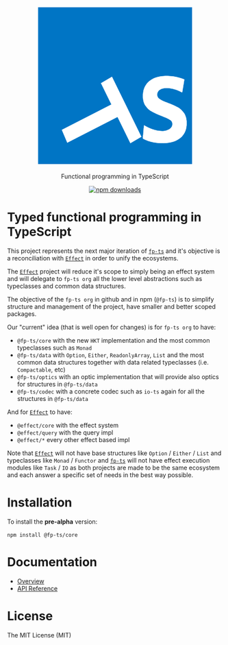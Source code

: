 <h3 align="center">
  <a href="https://fp-ts.github.io/core/">
    <img src="./docs/fp-ts-logo.png">
  </a>
</h3>

<p align="center">
Functional programming in TypeScript
</p>

<p align="center">
  <a href="https://www.npmjs.com/package/@fp-ts/core">
    <img src="https://img.shields.io/npm/dm/@fp-ts/core.svg" alt="npm downloads" height="20">
  </a>
</p>

# Typed functional programming in TypeScript

This project represents the next major iteration of [`fp-ts`](https://github.com/gcanti/fp-ts) and it's objective is a reconciliation with [`Effect`](https://github.com/Effect-TS) in order to unify the ecosystems.

The [`Effect`](https://github.com/Effect-TS) project will reduce it's scope to simply being an effect system and will delegate to `fp-ts org` all the lower level abstractions such as typeclasses and common data structures.

The objective of the `fp-ts org` in github and in npm (`@fp-ts`) is to simplify structure and management of the project, have smaller and better scoped packages.

Our "current" idea (that is well open for changes) is for `fp-ts org` to have:

- `@fp-ts/core` with the new `HKT` implementation and the most common typeclasses such as `Monad`
- `@fp-ts/data` with `Option`, `Either`, `ReadonlyArray`, `List` and the most common data structures together with data related typeclasses (i.e. `Compactable`, etc)
- `@fp-ts/optics` with an optic implementation that will provide also optics for structures in `@fp-ts/data`
- `@fp-ts/codec` with a concrete codec such as `io-ts` again for all the structures in `@fp-ts/data`

And for [`Effect`](https://github.com/Effect-TS) to have:

- `@effect/core` with the effect system
- `@effect/query` with the query impl
- `@effect/*` every other effect based impl

Note that [`Effect`](https://github.com/Effect-TS) will not have base structures like `Option` / `Either` / `List` and typeclasses like `Monad` / `Functor` and [`fp-ts`](https://github.com/fp-ts) will not have effect execution modules like `Task` / `IO` as both projects are made to be the same ecosystem and each answer a specific set of needs in the best way possible.

# Installation

To install the **pre-alpha** version:

```
npm install @fp-ts/core
```

# Documentation

- [Overview](./Overview.md)
- [API Reference](https://fp-ts.github.io/core/)

# License

The MIT License (MIT)
